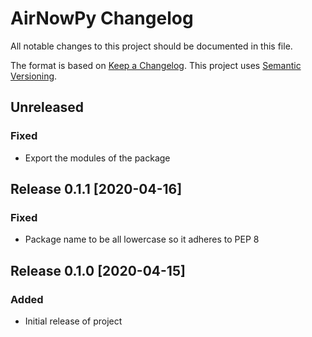 # AirNowPy Changelog

All notable changes to this project should be documented in this file.

The format is based on [Keep a Changelog](https://keepachangelog.com/en/1.0.0/).
This project uses [Semantic Versioning](https://semver.org/spec/v2.0.0.html).

## Unreleased
### Fixed
- Export the modules of the package

## Release 0.1.1 [2020-04-16]
### Fixed
- Package name to be all lowercase so it adheres to PEP 8

## Release 0.1.0 [2020-04-15]
### Added
- Initial release of project
